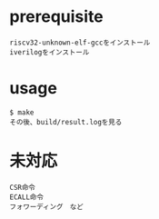 # prerequisite
    riscv32-unknown-elf-gccをインストール
    iverilogをインストール

# usage
    $ make
    その後、build/result.logを見る

# 未対応
    CSR命令
    ECALL命令
    フォワーディング　など
